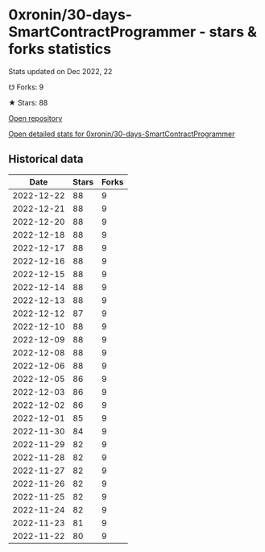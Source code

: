 # 0xronin/30-days-SmartContractProgrammer - stars & forks statistics

Stats updated on Dec 2022, 22

☋ Forks: 9

★ Stars: 88

[Open repository](https://github.com/0xronin/30-days-SmartContractProgrammer)

[Open detailed stats for 0xronin/30-days-SmartContractProgrammer](https://reviewgithub.com/rep/0xronin/30-days-SmartContractProgrammer)

## Historical data
| Date | Stars | Forks |
|------|-------|-------|
| 2022-12-22 | 88 | 9 | 
| 2022-12-21 | 88 | 9 | 
| 2022-12-20 | 88 | 9 | 
| 2022-12-18 | 88 | 9 | 
| 2022-12-17 | 88 | 9 | 
| 2022-12-16 | 88 | 9 | 
| 2022-12-15 | 88 | 9 | 
| 2022-12-14 | 88 | 9 | 
| 2022-12-13 | 88 | 9 | 
| 2022-12-12 | 87 | 9 | 
| 2022-12-10 | 88 | 9 | 
| 2022-12-09 | 88 | 9 | 
| 2022-12-08 | 88 | 9 | 
| 2022-12-06 | 88 | 9 | 
| 2022-12-05 | 86 | 9 | 
| 2022-12-03 | 86 | 9 | 
| 2022-12-02 | 86 | 9 | 
| 2022-12-01 | 85 | 9 | 
| 2022-11-30 | 84 | 9 | 
| 2022-11-29 | 82 | 9 | 
| 2022-11-28 | 82 | 9 | 
| 2022-11-27 | 82 | 9 | 
| 2022-11-26 | 82 | 9 | 
| 2022-11-25 | 82 | 9 | 
| 2022-11-24 | 82 | 9 | 
| 2022-11-23 | 81 | 9 | 
| 2022-11-22 | 80 | 9 | 

